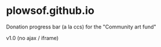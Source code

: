 # plowsof.github.io

Donation progress bar (a la ccs) for the "Community art fund"

v1.0 (no ajax / iframe) 
